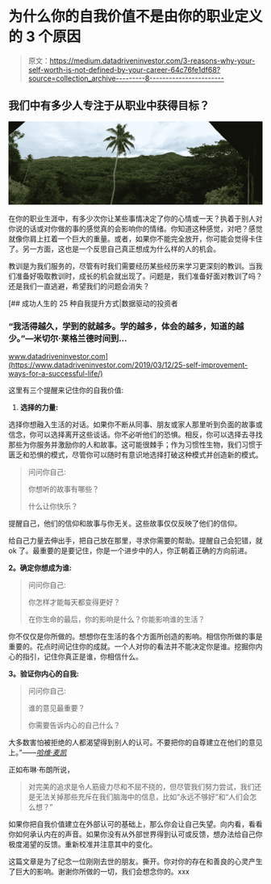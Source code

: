 # 为什么你的自我价值不是由你的职业定义的 3 个原因

> 原文：<https://medium.datadriveninvestor.com/3-reasons-why-your-self-worth-is-not-defined-by-your-career-64c76fe1df68?source=collection_archive---------8----------------------->

## 我们中有多少人专注于从职业中获得目标？

![](img/f5f73eba364152c1e7d13a02cab1a254.png)

在你的职业生涯中，有多少次你让某些事情决定了你的心情或一天？执着于别人对你说的话或对你做的事的感觉真的会影响你的情绪。你知道这种感觉，对吧？感觉就像你肩上扛着一个巨大的重量。或者，如果你不能完全放开，你可能会觉得卡住了。另一方面，这也是一个反思自己真正想成为什么样的人的机会。

教训是为我们服务的，尽管有时我们需要经历某些经历来学习更深刻的教训。当我们准备好吸取教训时，成长的机会就出现了。问题是，我们准备好面对教训了吗？还是我们一直逃避，希望我们的问题会消失？

[](https://www.datadriveninvestor.com/2019/03/12/25-self-improvement-ways-for-a-successful-life/) [## 成功人生的 25 种自我提升方式|数据驱动的投资者

### “我活得越久，学到的就越多。学的越多，体会的越多，知道的越少。”―米切尔·莱格兰德时间到…

www.datadriveninvestor.com](https://www.datadriveninvestor.com/2019/03/12/25-self-improvement-ways-for-a-successful-life/) 

这里有三个提醒来记住你的自我价值:

1.  **选择的力量:**

选择你想融入生活的对话。如果你不断从同事、朋友或家人那里听到负面的故事或信念，你可以选择离开这些谈话。你不必听他们的恐惧。相反，你可以选择去寻找那些为你服务并激励你的人和故事。这可能很棘手；作为习惯性生物，我们习惯于匮乏和恐惧的模式，尽管你可以随时有意识地选择打破这种模式并创造新的模式。

> 问问你自己:
> 
> 你想听的故事有哪些？
> 
> 什么让你快乐？

提醒自己，他们的信仰和故事与你无关。这些故事仅仅反映了他们的信仰。

给自己力量去伸出手，把自己放在那里，寻求你需要的帮助。提醒自己会犯错，就 ok 了。最重要的是要记住，你是一个进步中的人，你正朝着正确的方向前进。

**2。确定你想成为谁:**

> 问问你自己:
> 
> 你怎样才能每天都变得更好？
> 
> 在你生命的最后，你的影响是什么？你能影响谁的生活？

你不仅仅是你所做的。想想你在生活的各个方面所创造的影响。相信你所做的事是重要的。花点时间记住你的成就。一个人对你的看法并不能决定你是谁。挖掘你内心的指引，记住你真正是谁，你相信什么。

**3。验证你内心的自我:**

> 问问你自己:
> 
> 谁的意见最重要？
> 
> 你需要告诉内心的自己什么？

大多数害怕被拒绝的人都渴望得到别人的认可。不要把你的自尊建立在他们的意见上。”——[*哈维·麦凯*](https://psychcentral.com/blog/approval-seeking-or-approval-sucking-whose-opinion-of-you-matters-most-2/)

正如布琳·布朗所说，

> 对完美的追求是令人筋疲力尽和不屈不挠的，但尽管我们努力尝试，我们还是无法关掉那些充斥在我们脑海中的信息，比如“永远不够好”和“人们会怎么想？”

如果你把自我价值建立在外部认可的基础上，那么你会让自己失望。向内看，看看你如何承认内在的声音。如果你没有从外部世界得到认可或反馈，想办法给自己你极度渴望的反馈。重新校准并注意其中的变化。

这篇文章是为了纪念一位刚刚去世的朋友。撕开。你对你的存在和善良的心灵产生了巨大的影响。谢谢你所做的一切，我们会想念你的。xxx